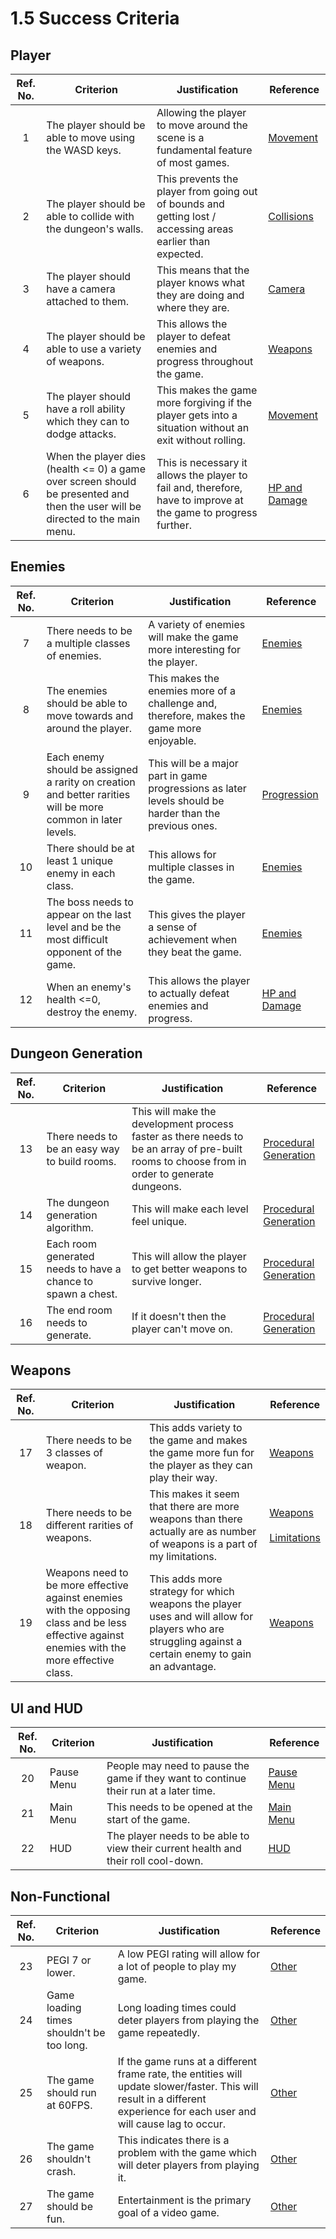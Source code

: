 # 1.5 Success Criteria

## Player

| Ref. No. | Criterion                                                                                                                      | Justification                                                                                                   | Reference                                                                |
| :------: | ------------------------------------------------------------------------------------------------------------------------------ | --------------------------------------------------------------------------------------------------------------- | ------------------------------------------------------------------------ |
|     1    | The player should be able to move using the WASD keys.                                                                         | Allowing the player to move around the scene is a fundamental feature of most games.                            | [Movement](1.4a-features-of-the-proposed-solution.md#movement)           |
|     2    | The player should be able to collide with the dungeon's walls.                                                                 | This prevents the player from going out of bounds and getting lost / accessing areas earlier than expected.     | [Collisions](1.4a-features-of-the-proposed-solution.md#collisions)       |
|     3    | The player should have a camera attached to them.                                                                              | This means that the player knows what they are doing and where they are.                                        | [Camera](1.4a-features-of-the-proposed-solution.md#camera)               |
|     4    | The player should be able to use a variety of weapons.                                                                         | This allows the player to defeat enemies and progress throughout the game.                                      | [Weapons](1.4a-features-of-the-proposed-solution.md#weapons)             |
|     5    | The player should have a roll ability which they can to dodge attacks.                                                         | This makes the game more forgiving if the player gets into a situation without an exit without rolling.         | [Movement](1.4a-features-of-the-proposed-solution.md#movement)           |
|     6    | When the player dies (health <= 0) a game over screen should be presented and then the user will be directed to the main menu. | This is necessary it allows the player to fail and, therefore, have to improve at the game to progress further. | [HP and Damage](1.4a-features-of-the-proposed-solution.md#hp-and-damage) |

## Enemies

| Ref. No. | Criterion                                                                                                   | Justification                                                                                           | Reference                                                                |
| :------: | ----------------------------------------------------------------------------------------------------------- | ------------------------------------------------------------------------------------------------------- | ------------------------------------------------------------------------ |
|     7    | There needs to be a multiple classes of enemies.                                                            | A variety of enemies will make the game more interesting for the player.                                | [Enemies](1.4a-features-of-the-proposed-solution.md#enemies)             |
|     8    | The enemies should be able to move towards and around the player.                                           | This makes the enemies more of a challenge and, therefore, makes the game more enjoyable.               | [Enemies](1.4a-features-of-the-proposed-solution.md#enemies)             |
|     9    | Each enemy should be assigned a rarity on creation and better rarities will be more common in later levels. | This will be a major part in game progressions as later levels should be harder than the previous ones. | [Progression](1.4a-features-of-the-proposed-solution.md#progression)     |
|    10    | There should be at least 1 unique enemy in each class.                                                      | This allows for multiple classes in the game.                                                           | [Enemies](1.4a-features-of-the-proposed-solution.md#enemies)             |
|    11    | The boss needs to appear on the last level and be the most difficult opponent of the game.                  | This gives the player a sense of achievement when they beat the game.                                   | [Enemies](1.4a-features-of-the-proposed-solution.md#enemies)             |
|    12    | When an enemy's health <=0, destroy the enemy.                                                              | This allows the player to actually defeat enemies and progress.                                         | [HP and Damage](1.4a-features-of-the-proposed-solution.md#hp-and-damage) |

## Dungeon Generation

| Ref. No. | Criterion                                                    | Justification                                                                                                                                | Reference                                                                                                                                                   |
| :------: | ------------------------------------------------------------ | -------------------------------------------------------------------------------------------------------------------------------------------- | ----------------------------------------------------------------------------------------------------------------------------------------------------------- |
|    13    | There needs to be an easy way to build rooms.                | This will make the development process faster as there needs to be an array of pre-built rooms to choose from in order to generate dungeons. | [Procedural ](1.4a-features-of-the-proposed-solution.md#procedural-generation)[Generation](1.4a-features-of-the-proposed-solution.md#procedural-generation) |
|    14    | The dungeon generation algorithm.                            | This will make each level feel unique.                                                                                                       | [Procedural ](1.4a-features-of-the-proposed-solution.md#procedural-generation)[Generation](1.4a-features-of-the-proposed-solution.md#procedural-generation) |
|    15    | Each room generated needs to have a chance to spawn a chest. | This will allow the player to get better weapons to survive longer.                                                                          | [Procedural ](1.4a-features-of-the-proposed-solution.md#procedural-generation)[Generation](1.4a-features-of-the-proposed-solution.md#procedural-generation) |
|    16    | The end room needs to generate.                              | If it doesn't then the player can't move on.                                                                                                 | [Procedural ](1.4a-features-of-the-proposed-solution.md#procedural-generation)[Generation](1.4a-features-of-the-proposed-solution.md#procedural-generation) |

## Weapons

| Ref. No. | Criterion                                                                                                                                      | Justification                                                                                                                                         | Reference                                                                                                                                                             |
| :------: | ---------------------------------------------------------------------------------------------------------------------------------------------- | ----------------------------------------------------------------------------------------------------------------------------------------------------- | --------------------------------------------------------------------------------------------------------------------------------------------------------------------- |
|    17    | There needs to be 3 classes of weapon.                                                                                                         | This adds variety to the game and makes the game more fun for the player as they can play their way.                                                  | [Weapons](1.4a-features-of-the-proposed-solution.md#weapons)                                                                                                          |
|    18    | There needs to be different rarities of weapons.                                                                                               | This makes it seem that there are more weapons than there actually are as number of weapons is a part of my limitations.                              | <p><a href="1.4a-features-of-the-proposed-solution.md#weapons">Weapons</a><br><br><a href="1.4a-features-of-the-proposed-solution.md#limitations">Limitations</a></p> |
|    19    | Weapons need to be more effective against enemies with the opposing class and be less effective against enemies with the more effective class. | This adds more strategy for which weapons the player uses and will allow for players who are struggling against a certain enemy to gain an advantage. | [Weapons](1.4a-features-of-the-proposed-solution.md#weapons)                                                                                                          |

## UI and HUD

| Ref. No. | Criterion  | Justification                                                                         | Reference                                                          |
| :------: | ---------- | ------------------------------------------------------------------------------------- | ------------------------------------------------------------------ |
|    20    | Pause Menu | People may need to pause the game if they want to continue their run at a later time. | [Pause Menu](1.4a-features-of-the-proposed-solution.md#pause-menu) |
|    21    | Main Menu  | This needs to be opened at the start of the game.                                     | [Main Menu](1.4a-features-of-the-proposed-solution.md#main-menu)   |
|    22    | HUD        | The player needs to be able to view their current health and their roll cool-down.    | [HUD](1.4a-features-of-the-proposed-solution.md#hud)               |

## Non-Functional

| Ref. No. | Criterion                                 | Justification                                                                                                                                                             | Reference                                                |
| :------: | ----------------------------------------- | ------------------------------------------------------------------------------------------------------------------------------------------------------------------------- | -------------------------------------------------------- |
|    23    | PEGI 7 or lower.                          | A low PEGI rating will allow for a lot of people to play my game.                                                                                                         | [Other](1.4a-features-of-the-proposed-solution.md#other) |
|    24    | Game loading times shouldn't be too long. | Long loading times could deter players from playing the game repeatedly.                                                                                                  | [Other](1.4a-features-of-the-proposed-solution.md#other) |
|    25    | The game should run at 60FPS.             | If the game runs at a different frame rate, the entities will update slower/faster. This will result in a different experience for each user and will cause lag to occur. | [Other](1.4a-features-of-the-proposed-solution.md#other) |
|    26    | The game shouldn't crash.                 | This indicates there is a problem with the game which will deter players from playing it.                                                                                 | [Other](1.4a-features-of-the-proposed-solution.md#other) |
|    27    | The game should be fun.                   | Entertainment is the primary goal of a video game.                                                                                                                        | [Other](1.4a-features-of-the-proposed-solution.md#other) |
